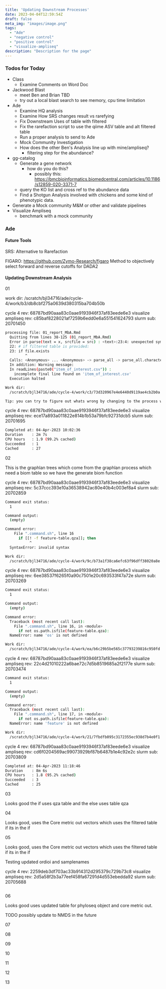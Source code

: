 ```yaml
---
title: 'Updating Downstream Processes'
date: 2023-04-04T12:59:54Z
draft: false
meta_img: "images/image.png"
tags:
  - "Ade"
  - "negative control"
  - "positive control"
  - "visualize-ampliseq"
description: "Description for the page"
---
```


### Todos for Today

- Class
  - Examine Comments on Word Doc
- Jackwood Blast
  - meet Ben and Brian TBD
  - try out a local blast search to see memory, cpu time limitation
- Ade
  - Examine HQ analysis
  - Examine How SRS changes result vs rarefying
  - Fix Downstream Uses of table with filtered
  - Fix the rarefaction script to use the qiime ASV table and alt filtered table
  - Run a proper analysis to send to Ade
  - Mock Community Investigation
  - How does the other Ben's Analysis line up with mine/ampliseq?
    - filtering step for the abundance?
- gg-catalog
  - Generate a gene network 
    - how do you do this?
      - possibly this: https://bmcbioinformatics.biomedcentral.com/articles/10.1186/s12859-020-3371-7
  - query the KO list and cross ref to the abundance data
  - Find a Shotgun Analysis involved with chickens and some kind of phenotypic data.
- Generate a Mock community M&M or other and validate pipelines
- Visualize Ampliseq
  - benchmark with a mock community
  
### Ade

#### Future Tools

SRS: Alternative to Rarefaction

FIGARO: https://github.com/Zymo-Research/figaro
Method to objectively select forward and reverse cutoffs for DADA2 

#### Updating Downstream Analysis

01

work dir: /scratch/bjl34716/ade/cycle-4/work/b3/db8cbf275a0639d380315ba704b50b

cycle 4 rev: 68787bd90aaa83c0aae9193946f37af83eede6e3
visualize ampliseq rev: c85baf8228021af7259b6edd0e6a551541624793
slurm sub: 20701450

```bash
processing file: 01_report_MbA.Rmd
  Quitting from lines 38-125 (01_report_MbA.Rmd) 
  Error in parse(text = x, srcfile = src) : <text>:23:4: unexpected symbol
  22: # if filtered table is provided:
  23: if file.exists
         ^
  Calls: <Anonymous> ... <Anonymous> -> parse_all -> parse_all.character -> parse
  In addition: Warning message:
  In readLines(paste0("item_of_interest.csv")) :
    incomplete final line found on 'item_of_interest.csv'
  Execution halted

Work dir:
  /scratch/bjl34716/ade/cycle-4/work/c3/73d320967e4e6440d9119ae4cb2b0a

Tip: you can try to figure out whats wrong by changing to the process work dir and showing the script file named .command.sh
```

cycle 4 rev: 68787bd90aaa83c0aae9193946f37af83eede6e3
visualize ampliseq rev: ece17a893a011822e814b1b53a79bfc92731dcb5
slurm sub: 20701695

```bash
Completed at: 04-Apr-2023 10:02:36
Duration    : 2m 7s
CPU hours   : 1.9 (99.2% cached)
Succeeded   : 1
Cached      : 27
```

02

This is the graphlan trees which come from the graphlan process
which need a biom table so we have the generate biom function

cycle 4 rev: 68787bd90aaa83c0aae9193946f37af83eede6e3
visualize ampliseq rev: 5c37ccc393e10a36538942ac80e40b4c003ef8a4
slurm sub: 20702859

```bash
Command exit status:
  1

Command output:
  (empty)

Command error:
    File ".command.sh", line 16
      if [[! -f feature-table.qza]]; then
           ^
  SyntaxError: invalid syntax

Work dir:
  /scratch/bjl34716/ade/cycle-4/work/9c/b73a1f38ca6efc63f96dff38020a8e
```

cycle 4 rev: 68787bd90aaa83c0aae9193946f37af83eede6e3
visualize ampliseq rev: 6ee38537f6265f0a90c7501e20c693533f47a72e
slurm sub: 20703269

```bash
Command exit status:
  1

Command output:
  (empty)

Command error:
  Traceback (most recent call last):
    File ".command.sh", line 16, in <module>
      if not os.path.isfile(feature-table.qza):
  NameError: name 'os' is not defined

Work dir:
  /scratch/bjl34716/ade/cycle-4/work/ea/b6c29b5be565c37793239816c950fd
```

cycle 4 rev: 68787bd90aaa83c0aae9193946f37af83eede6e3
visualize ampliseq rev: 22c4d21010222a6bae72c7d5b8519685a2f2177e
slurm sub: 20703474

```bash
Command exit status:
  1

Command output:
  (empty)

Command error:
  Traceback (most recent call last):
    File ".command.sh", line 17, in <module>
      if not os.path.isfile(feature-table.qza):
  NameError: name 'feature' is not defined

Work dir:
  /scratch/bjl34716/ade/cycle-4/work/21/7fbdfb095c3172355ec938d7b4e0f1
```

cycle 4 rev: 68787bd90aaa83c0aae9193946f37af83eede6e3
visualize ampliseq rev: cd6f0204569ac99073929bf87b6487b1e4c92e2c
slurm sub: 20703809

```bash
Completed at: 04-Apr-2023 11:18:46
Duration    : 8m 6s
CPU hours   : 1.8 (95.2% cached)
Succeeded   : 3
Cached      : 25
```

03

Looks good the if uses qza table and the else uses table qza

04

Looks good, uses the Core metric out vectors which uses the filtered table if its in the if


05

Looks good, uses the Core metric out vectors which uses the filtered table if its in the if

Testing updated ordioi and samplenames 

cycle 4 rev: 2259deb3df703ac33b914312d295379c729b73c8 
visualize ampliseq rev: 2d5a58f2b3a77eef458fa67291d4d553ebedda92
slurm sub: 20705688

```bash
```

06

Looks good uses updated table for phyloseq object and core metric out.

TODO possibly update to NMDS in the future

07



08

09

10

11

12

13

